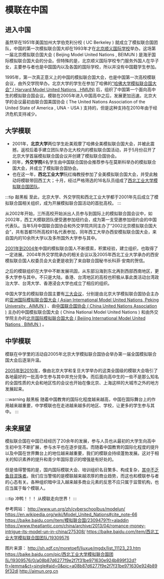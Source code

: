 # 模联在中国

## 进入中国

虽然早在1951年美国加州大学伯克利分校 ( UC Berkeley ) 就成立了模拟联合国团队，中国的第一次模拟联合国大却在1993年才在[北京顺义国际学校](https://www.isb.bj.edu.cn/)举办。这场第一届北京模拟联合国大会 ( Beijing Model United Nations , BEIMUN ) 是海牙国际模拟联合国大会的分会。但特殊的是，北京顺义国际学校专门服务外国人在华子女，主要参与者也是中国国内以及各国的国际学校，所以并没有中国籍学生参加。
 
1995年，第一次真正意义上的中国的模拟联合国大会，也是中国第一次高校模联会议，由外交学院举办。北京大学的学生在参加了哈佛的[“哈佛大学模拟联合国大会” ( Harvard Model United Nations , HMUN)](http://www.harvardmun.org/) 后，组织了中国第一个面向高中生的模拟联合国会议。模联在2005年进入中国高中之后，发展更加迅速。北京大学的会议最初由联合国美国协会 ( The United Nations Association of the United State of America , UNA - USA ) 支持的，但是这种支持在2010年由于经济危机支持减少。

## 大学模联

- 2001年，**北京大学**两位学生赴美观摩了哈佛全美模拟联合国大会，并被此震撼，返校后着手建立团队举办北大校内的模拟联合国活动，并于5月份召开了北京大学首届模拟联合国会议并创建了模拟联合国协会。
- 同年，**外交学院**4名学生由中国联合国协会推荐参与在莫斯科举办的模拟联合国大会，并成立了模拟联合国协会。
- 也在这一年，**西北工业大学**阮红梅教授参加了全美模拟联合国大会，并受此触动将模联带回西工大；十月，经过严格筛选的16名队员组成了[西北工业大学模拟联合国团队](https://baike.baidu.com/item/西北工业大学模拟联合国团队/19309576)。


:::tip 敲黑板
至此，北京大学、外交学院和西北工业大学都于2001年先后成立了模拟联合国相关组织，成为开展模拟联合国活动的首批高校。
:::


从2002年开始，三所高校开始派出人员参与到国际上的模拟联合国会议中，如2002年，西工大模联团队便受邀参加纽约会，成为第一支受邀参加纽约会的中国代表队。当年5月中国联合国协会和外交学院共同主办了“2002北京模拟联合国大会”，共有首都15所高校81名代表参加，同年西工大举办西安模拟联合国大会，来自国内的10余所大学以及多所国外大学参与其中。

[2001年到2004年](https://baike.baidu.com/item/模拟联合国/2309479?fr=aladdin)中国的模拟联合国人不断摸索，积累经验，建立组织，也取得了一定进展。2004年外交学院承办的相关会议以及2005年西北工业大学承办的西安模拟联合国人权委员会大会更是收到了来自联合国秘书长科菲·安南的贺信。

之后的模联组织在大学中不断发展巩固，从东部沿海到东北再到西部西南地区，更多大学参与其中。不只是大陆，香港、台湾地区的高校也积极从事此类活动台湾政治大学、台湾大学、香港浸会大学也成立了相应的组织。

中国大学生的模拟联合国主要有[三大会议](https://en.wikipedia.org/wiki/Model_United_Nations#cite_note-66)，分别是由北京大学模拟联合国协会主办的[亚洲国际模拟联合国大会 ( Asian International Model United Nations, Peking University , AIMUN )](http://aimun.org.cn/) 、由[中国联合国协会 ( China United Nations Association )](http://www.unachina.org/) 主办的中国模拟联合国大会 ( China National Model United Nations ) 和由外交学院主办的[北京国际模拟联合国大会 ( Beijing International Model United Nations , BIMUN )](http://bimun.org.cn/zh/) 。
 

## 中学模联

模联在中学里的活动自2005年北京大学模拟联合国协会举办第一届全国模拟联合国大会后逐渐升温。

[2005年到2010年](https://www.theatlantic.com/china/archive/2013/04/romance-money-intrigue-its-model-un-in-china/275308/)，像由北京大学和复旦大学举办的这类全国级的模联大会吸引了各地最好的一批高中生参与其中并充分竞争。而后面向高中生的一些不是那么知名的全国性质的大会和地区性的会议也开始在像北京、上海这样的大城市之外的地方发展起来。

:::warning 敲黑板
随着中国教育的国际化程度越来越高，中国在国际舞台上的作用越来越重要，中学模联也在走进越来越多的地区、学校，让更多的学生参与其中。
:::

## 未来展望

模拟联合国在中国已经经历了20余年的发展，参与人员也从最初的大学生向高中生初中生不断扩展，参与水平也在逐步提高。而随着中国教育的国际化程度的提升以及中国在世界舞台上的地位越来越重要，我们的模联会持续蓬勃发展。这对于相关的知识素养的提升和青少年国际意识的增强是有好处的。

但是值得警惕的是，国内国际模联大会、培训组织名目繁多、构成复杂，[其中不乏鱼目混珠者](https://www.theatlantic.com/china/archive/2013/04/romance-money-intrigue-its-model-un-in-china/275308/)。我们应当警惕的是模联越来越浓厚的商业趋势，而这也和模联参与者的心态有关。各种组织暗中注入越来越多商业元素的反思不应只属于监管机构，也应当属于每个模联人。

:::tip 冲鸭！！！
从模联走向世界！
:::





参考网站：
http://www.un.org/zh/cyberschoolbus/modelun/
https://en.wikipedia.org/wiki/Model_United_Nations#cite_note-66
https://baike.baidu.com/item/模拟联合国/2309479?fr=aladdin
https://www.theatlantic.com/china/archive/2013/04/romance-money-intrigue-its-model-un-in-china/275308/
https://baike.baidu.com/item/西北工业大学模拟联合国团队/19309576

图片来源：
http://sh.xdf.cn/moretoefl/liuxue/mgdx/list_11123_23.htm
https://baike.baidu.com/pic/西北工业大学模拟联合国团队/19309576/0/a08b87d6277f9e2f7f31be971630e924b899f32d?fr=lemma&ct=single#aid=0&pic=a08b87d6277f9e2f7f31be971630e924b899f32dl
http://aimun.org.cn
